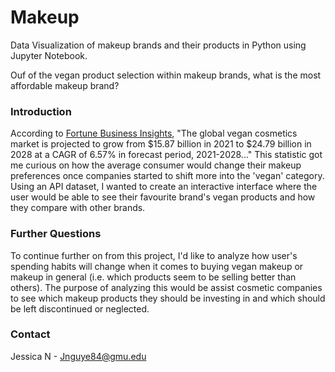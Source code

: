 # Makeup
Data Visualization of makeup brands and their products in Python using Jupyter Notebook.

Ouf of the vegan product selection within makeup brands, what is the most affordable makeup brand?

### Introduction

According to [Fortune Business Insights](https://www.fortunebusinessinsights.com/vegan-cosmetics-market-106594), "The global vegan cosmetics market is projected to grow from $15.87 billion in 2021 to $24.79 billion in 2028 at a CAGR of 6.57% in forecast period, 2021-2028..." This statistic got me curious on how the average consumer would change their makeup preferences once companies started to shift more into the 'vegan' category. Using an API dataset, I wanted to create an interactive interface where the user would be able to see their favourite brand's vegan products and how they compare with other brands. 

### Further Questions 

To continue further on from this project, I'd like to analyze how user's spending habits will change when it comes to buying vegan makeup or makeup in general (i.e. which products seem to be selling better than others). The purpose of analyzing this would be assist cosmetic companies to see which makeup products they should be investing in and which should be left discontinued or neglected.

### Contact
Jessica N - Jnguye84@gmu.edu
